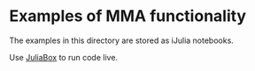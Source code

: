 # Examples of MMA functionality

The examples in this directory are stored as iJulia notebooks. 

Use [JuliaBox](http://www.juliabox.com) to run code live.